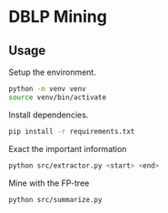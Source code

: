 # DBLP Mining

## Usage

Setup the environment.

```bash
python -m venv venv
source venv/bin/activate
```

Install dependencies.

```bash
pip install -r requirements.txt
```

Exact the important information

```bash
python src/extractor.py <start> <end>
```

Mine with the FP-tree

```bash
python src/summarize.py
```